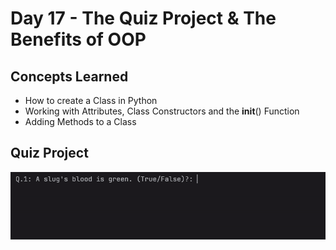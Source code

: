 # Day 17 - The Quiz Project & The Benefits of OOP
## Concepts Learned
- How to create a Class in Python
- Working with Attributes, Class Constructors and the __init__() Function
- Adding Methods to a Class
## Quiz Project
![Day 017 Code Demo](../gifs/Day017.gif)
